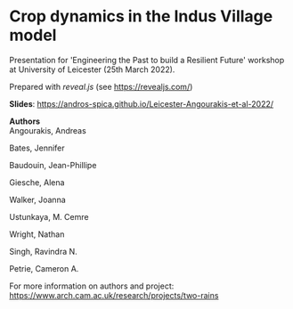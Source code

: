 # Crop dynamics in the Indus Village model
Presentation for 'Engineering the Past to build a Resilient Future' workshop at University of Leicester (25th March 2022).

Prepared with *reveal.js* (see https://revealjs.com/)

**Slides**: https://andros-spica.github.io/Leicester-Angourakis-et-al-2022/

**Authors**  
Angourakis, Andreas

Bates, Jennifer

Baudouin, Jean-Phillipe

Giesche, Alena

Walker, Joanna

Ustunkaya, M. Cemre 

Wright, Nathan

Singh, Ravindra N. 

Petrie, Cameron A.

For more information on authors and project: https://www.arch.cam.ac.uk/research/projects/two-rains
